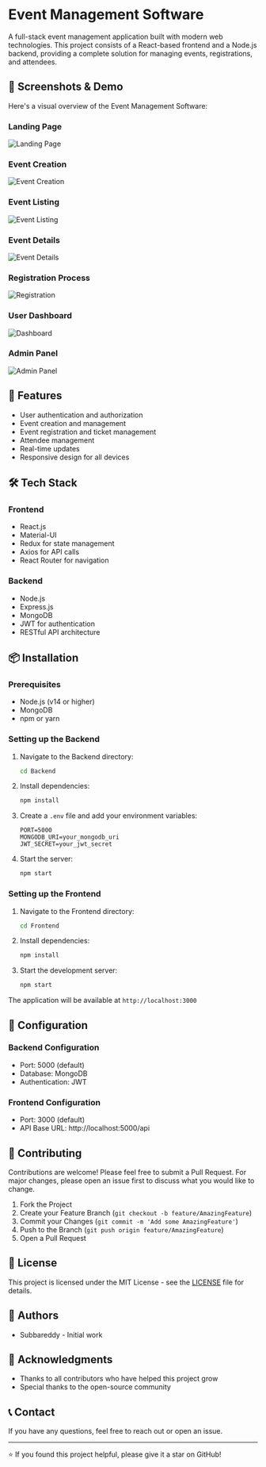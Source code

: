 # Event Management Software

A full-stack event management application built with modern web technologies. This project consists of a React-based frontend and a Node.js backend, providing a complete solution for managing events, registrations, and attendees.

## 📸 Screenshots & Demo

Here's a visual overview of the Event Management Software:

### Landing Page

![Landing Page](Demo/Screenshot%202025-03-03%20181458.png)

### Event Creation

![Event Creation](Demo/Screenshot%202025-03-03%20181521.png)

### Event Listing

![Event Listing](Demo/Screenshot%202025-03-03%20181541.png)

### Event Details

![Event Details](Demo/Screenshot%202025-03-03%20181556.png)

### Registration Process

![Registration](Demo/Screenshot%202025-03-03%20181614.png)

### User Dashboard

![Dashboard](Demo/Screenshot%202025-03-03%20181629.png)

### Admin Panel

![Admin Panel](Demo/Screenshot%202025-03-03%20181701.png)

## 🚀 Features

- User authentication and authorization
- Event creation and management
- Event registration and ticket management
- Attendee management
- Real-time updates
- Responsive design for all devices

## 🛠️ Tech Stack

### Frontend

- React.js
- Material-UI
- Redux for state management
- Axios for API calls
- React Router for navigation

### Backend

- Node.js
- Express.js
- MongoDB
- JWT for authentication
- RESTful API architecture

## 📦 Installation

### Prerequisites

- Node.js (v14 or higher)
- MongoDB
- npm or yarn

### Setting up the Backend

1. Navigate to the Backend directory:

   ```bash
   cd Backend
   ```

2. Install dependencies:

   ```bash
   npm install
   ```

3. Create a `.env` file and add your environment variables:

   ```
   PORT=5000
   MONGODB_URI=your_mongodb_uri
   JWT_SECRET=your_jwt_secret
   ```

4. Start the server:
   ```bash
   npm start
   ```

### Setting up the Frontend

1. Navigate to the Frontend directory:

   ```bash
   cd Frontend
   ```

2. Install dependencies:

   ```bash
   npm install
   ```

3. Start the development server:
   ```bash
   npm start
   ```

The application will be available at `http://localhost:3000`

## 🔧 Configuration

### Backend Configuration

- Port: 5000 (default)
- Database: MongoDB
- Authentication: JWT

### Frontend Configuration

- Port: 3000 (default)
- API Base URL: http://localhost:5000/api

## 🤝 Contributing

Contributions are welcome! Please feel free to submit a Pull Request. For major changes, please open an issue first to discuss what you would like to change.

1. Fork the Project
2. Create your Feature Branch (`git checkout -b feature/AmazingFeature`)
3. Commit your Changes (`git commit -m 'Add some AmazingFeature'`)
4. Push to the Branch (`git push origin feature/AmazingFeature`)
5. Open a Pull Request

## 📝 License

This project is licensed under the MIT License - see the [LICENSE](LICENSE) file for details.

## 👥 Authors

- Subbareddy - Initial work

## 🙏 Acknowledgments

- Thanks to all contributors who have helped this project grow
- Special thanks to the open-source community

## 📞 Contact

If you have any questions, feel free to reach out or open an issue.

---

⭐️ If you found this project helpful, please give it a star on GitHub!

